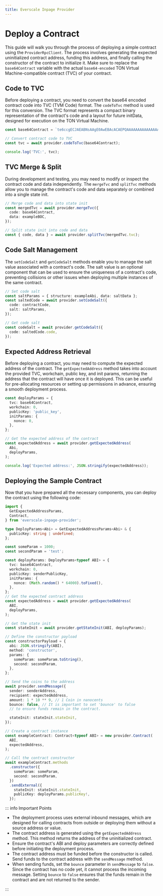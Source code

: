 ```yaml
---
title: Everscale Inpage Provider
---
```


# Deploy a Contract

This guide will walk you through the process of deploying a simple contract using the `ProviderRpcClient`. The process involves generating the expected uninitialized contract address, funding this address, and finally calling the constructor of the contract to initialize it. Make sure to replace the `base64Contract` variable with the actual `base64-encoded` TON Virtual Machine-compatible contract (TVC) of your contract.

## Code to TVC

Before deploying a contract, you need to convert the base64 encoded contract code into TVC (TVM Code) format. The `codeToTvc` method is used for this conversion. The TVC format represents a compact binary representation of the contract's code and a layout for future initData, designed for execution on the TON Virtual Machine.

```typescript
const base64Contract = `te6ccgECJAEABNsAAgE0AwEBAcACAEPQAAAAAAAAAAAAAAAAAAAAAAAAAAAAAAAAAAAAAAAAAAAgBCSK7VMg4wMgwP/jAiDA/uMC8gshBQQjAtztRNDXScMB+GaNCGAAAAAAAAAAAAAAAAAAAAAAAAAAAAAAAAAAAAAAAAAAAAT4aSHbPN=YgAK+Eby4EwCEPSkIPS98sBOIyIAFHNvbCAwLjY2LjAAAA==`;

// Convert contract code to TVC
const tvc = await provider.codeToTvc(base64Contract);

console.log('TVC:', tvc);
```

<CodeToTvcComponent />

## TVC Merge & Split

During development and testing, you may need to modify or inspect the contract code and data independently. The `mergeTvc` and `splitTvc` methods allow you to manage the contract's code and data separately or combined into a single state init.

```typescript
// Merge code and data into state init
const mergedTvc = await provider.mergeTvc({
  code: base64Contract,
  data: exampleBOC,
});

// Split state init into code and data
const { code, data } = await provider.splitTvc(mergedTvc.tvc);
```

<MergeSplitTvcComponent />

## Code Salt Management

The `setCodeSalt` and `getCodeSalt` methods enable you to manage the salt value associated with a contract's code. The salt value is an optional component that can be used to ensure the uniqueness of a contract's code, preventing collisions or other issues when deploying multiple instances of the same contract.

```typescript
// Set code salt
const saltParams = { structure: exampleAbi, data: saltData };
const saltedCode = await provider.setCodeSalt({
  code: contractCode,
  salt: saltParams,
});

// Get code salt
const codeSalt = await provider.getCodeSalt({
  code: saltedCode.code,
});
```

## Expected Address Retrieval

Before deploying a contract, you may need to compute the expected address of the contract. The `getExpectedAddress` method takes into account the provided TVC, workchain, public key, and init params, returning the address that the contract will have once it is deployed. This can be useful for pre-allocating resources or setting up permissions in advance, ensuring a smooth deployment process.

```typescript
const deployParams = {
  tvc: base64Contract,
  workchain: 0,
  publicKey: 'public_key',
  initParams: {
    nonce: 0,
  },
};

// Get the expected address of the contract
const expectedAddress = await provider.getExpectedAddress(
  Abi,
  deployParams,
);

console.log('Expected address:', JSON.stringify(expectedAddress));
```

<GetExpectedAddressComponent />

## Deploying the Sample Contract

Now that you have prepared all the necessary components, you can deploy the contract using the following code:

```typescript
import {
  GetExpectedAddressParams,
  Contract,
} from 'everscale-inpage-provider';

type DeployParams<Abi> = GetExpectedAddressParams<Abi> & {
  publicKey: string | undefined;
};

const someParam = 1000;
const secondParam = 'test';

const deployParams: DeployParams<typeof ABI> = {
  tvc: base64Contract,
  workchain: 0,
  publicKey: senderPublicKey,
  initParams: {
    nonce: (Math.random() * 64000).toFixed(),
  },
};
// Get the expected contract address
const expectedAddress = await provider.getExpectedAddress(
  ABI,
  deployParams,
);

// Get the state init
const stateInit = await provider.getStateInit(ABI, deployParams);

// Define the constructor payload
const constructorPayload = {
  abi: JSON.stringify(ABI),
  method: 'constructor',
  params: {
    someParam: someParam.toString(),
    second: secondParam,
  },
};

// Send the coins to the address
await provider.sendMessage({
  sender: senderAddress,
  recipient: expectedAddress,
  amount: 1 * 10 ** 9, // 1 Coin in nanoсents
  bounce: false, // It is important to set 'bounce' to false
  // to ensure funds remain in the contract.

  stateInit: stateInit.stateInit,
});

// Create a contract instance
const exampleContract: Contract<typeof ABI> = new provider.Contract(
  ABI,
  expectedAddress,
);

// Call the contract constructor
await exampleContract.methods
  .constructor({
    someParam: someParam,
    second: secondParam,
  })
  .sendExternal({
    stateInit: stateInit.stateInit,
    publicKey: deployParams.publicKey!,
  });
```

<DeployAccountComponent />

::: info Important Points

- The deployment process uses external inbound messages, which are designed for calling contracts from outside or deploying them without a source address or value.
- The contract address is generated using the `getExpectedAddress` method. This method returns the address of the uninitialized contract.
- Ensure the contract's ABI and deploy parameters are correctly defined before initiating the deployment process.
- The contract address must be funded before the constructor is called. Send funds to the contract address with the `sendMessage` method.
- When sending funds, set the `bounce` parameter in `sendMessage` to `false`. Since the contract has no code yet, it cannot process the incoming message. Setting `bounce` to `false` ensures that the funds remain in the contract and are not returned to the sender.

:::
